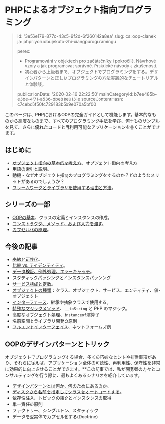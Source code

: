 PHPによるオブジェクト指向プログラミング
=====================

> id: '3e56e179-877c-43d5-9f2d-6f260142a8ea'
> slug:
> 	cs: oop-clanek
> 	ja: phpniyoruobujekuto-zhi-xiangpuroguramingu
> 
> perex:
> 	- Programování v objektech pro začátečníky i pokročilé. Návrhové vzory a jak programovat správně. Praktické návody a zkušenosti.
> 	- 初心者から上級者まで、オブジェクトでプログラミングをする。デザインパターンと正しいプログラミングの方法実践的なチュートリアルと体験談。
> 
> publicationDate: '2020-02-16 22:22:50'
> mainCategoryId: b7ee485b-e3be-4f71-a536-dbe81fe0131e
> sourceContentHash: c7cebd6f50fc729183b5b9e070a5bf00

このページは、PHPにおけるOOPの完全ガイドとして機能します。基本的なものから高度なものまで、すべてのプログラミング手法を学び、何十ものサンプルを見て、さらに優れたコードと再利用可能なアプリケーションを書くことができます。

はじめに
--------------------

- <a href="/philosophy-oop">オブジェクト指向の基本的な考え方</a>、オブジェクト指向の考え方
- <a href="/oop-concepts">用語の索引と説明</a>。
- 動機 - なぜオブジェクト指向のプログラミングをするのか？どのようなメリットがあるのでしょうか？
- <a href="/proc-use-frameworks">フレームワークとライブラリを使用する理由と方法</a>。

シリーズの一部
------------

- <a href="/uvod-do-oop">OOPの基本</a>、クラスの定義とインスタンスの作成。
- <a href="/methods-and-passing-input">コンストラクタ、メソッド、および入力を渡す</a>。
- <a href="/encapsulation">カプセル化の原理</a>。

今後の記事
-------------------

- <a href="/dedication-and-visibility">奉納と可視化</a>。
- <a href="/comparison-vs-identity-oop">比較 vs. アイデンティティ</a>。
- <a href="/exceptions">データ検証、例外処理、エラーキャッチ</a>。
- スタティックパッシングとインスタンスパッシング
- <a href="/service-configuration">サービス構成と定数</a>。
- <a href="/object-types">オブジェクトの種類</a>：クラス、オブジェクト、サービス、エンティティ、値-オブジェクト
- <a href="/interface">インターフェース</a>、継承や抽象クラスで使用する。
- <a href="/magicke-methods-oop">特殊なマジックメソッド</a>、 `__toString` と PHP のマジック。
- 高度なオブジェクト処理、`instanceof`演算子
- 名前空間とライブラリ開発の原則
- <a href="/fluent-interfaces">フルエントインターフェイス</a>、ネットフォームズ例

OOPのデザインパターンとトリック
----------------------------

オブジェクトでプログラミングする場合、多くの巧妙なヒントや推奨事項があり、それらに従えば、アプリケーション全体の可読性、再利用性、保守性を非常に効果的に向上させることができます。**この記事では、私が開発者の方々とコンサルティングを行う際に、最もよくあるシナリオを紹介しています。

- <a href="/design-patterns">デザインパターンとは何か、何のためにあるのか</a>。
- <a href="/autoloading-trid">ディスクから名前を指定してクラスをオートロードする</a>。
- 依存性注入、トピックの紹介とインスタンスの取得
- 単一責任の原則
- ファクトリー、シングルトン、スタティック
- データを型実体でカプセル化する(Doctrine)
